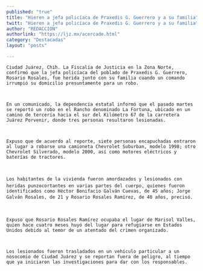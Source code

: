 ```yaml
---
published: "true"
title: "Hieren a jefa policíaca de Praxedis G. Guerrero y a su familia"
twitt: "Hieren a jefa policíaca de Praxedis G. Guerrero y a su familia"
author: "REDACCION"
authorlink: "https://ljz.mx/acercade.html"
category: "Destacadas"
layout: "posts"

---
```



  
    Ciudad Juárez, Chih. La Fiscalía de Justicia en la Zona Norte, confirmó que la jefa policíaca del poblado de Praxedis G. Guerrero, Rosario Rosales, fue herida junto con su familia cuando un comando irrumpió su domicilio presuntamente para un robo.
  
  
  
    En un comunicado, la dependencia estatal informó que el pasado martes se reportó un robo en el Rancho denominado La Fortuna, ubicado en un camino de tercería hacia el sur del Kilómetro 67 de la carretera Juárez Porvenir, donde tres personas resultaron lesionadas.
  
  
  
    Expuso que de acuerdo al reporte, siete personas encapuchadas entraron al lugar a robarse una camioneta Chevrolet Suburban, modelo 1998; otro Chevrolet Silverado, modelo 2000, así como motores eléctricos y baterías de tractores.
  
  
  
    Los habitantes de la vivienda fueron amordazados y lesionados con heridas punzocortantes en varias partes del cuerpo, quienes fueron identificados como Héctor Bonifacio Galván Cuevas, de 45 años; Jorge Galván Rosales, de 21 y Rosario Rosales Ramírez, de 40 años, precisó.
  
  
  
    Expuso que Rosario Rosales Ramírez ocupaba el lugar de Marisol Valles, quien hace cuatro meses huyó del lugar para refugiarse en Estados Unidos debido al temor de un atentado del crimen organizado.
  
  
  
    Los lesionados fueron trasladados en un vehículo particular a un nosocomio de Ciudad Juárez y se reportan fuera de peligro, al tiempo que ya iniciaron las investigaciones para dar con los responsables.
  

